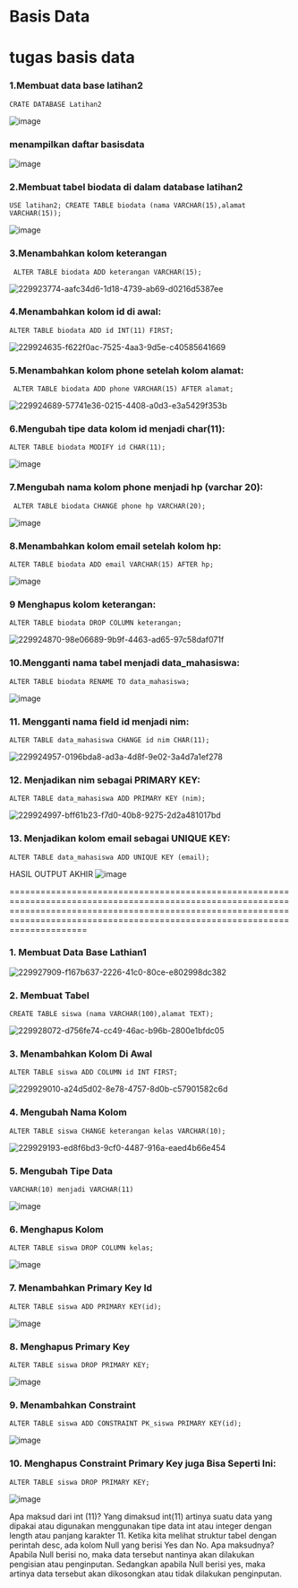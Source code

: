 # Basis Data
# tugas basis data
### 1.Membuat data base latihan2
```
CRATE DATABASE Latihan2
```
![image](https://user-images.githubusercontent.com/115862112/230727331-95d36346-69e2-428c-a44b-dab6c34cdc07.png)
### menampilkan daftar basisdata
![image](https://user-images.githubusercontent.com/115862112/230727398-d6243cb4-380a-44f6-9e2b-eee022dad27e.png)

### 2.Membuat tabel biodata di dalam database latihan2
```
USE latihan2; CREATE TABLE biodata (nama VARCHAR(15),alamat VARCHAR(15));
```
![image](https://user-images.githubusercontent.com/115862112/230727493-b303606c-5588-4cc7-b623-8b1479dec6be.png)
### 3.Menambahkan kolom keterangan
```
 ALTER TABLE biodata ADD keterangan VARCHAR(15);
```
![229923774-aafc34d6-1d18-4739-ab69-d0216d5387ee](https://user-images.githubusercontent.com/115862112/230727709-cc161916-45d5-4c2f-8d06-735e6b7f600f.png)


### 4.Menambahkan kolom id di awal:
```
ALTER TABLE biodata ADD id INT(11) FIRST;
```
![229924635-f622f0ac-7525-4aa3-9d5e-c40585641669](https://user-images.githubusercontent.com/115862112/230727783-493d870c-b6f2-4f58-b23b-fa0a2607d7a8.png)
### 5.Menambahkan kolom phone setelah kolom alamat:
```
 ALTER TABLE biodata ADD phone VARCHAR(15) AFTER alamat;
```
![229924689-57741e36-0215-4408-a0d3-e3a5429f353b](https://user-images.githubusercontent.com/115862112/230727875-b41bcea8-43d3-4f7e-9247-8ef87932a978.png)
### 6.Mengubah tipe data kolom id menjadi char(11):
```
ALTER TABLE biodata MODIFY id CHAR(11);
```
![image](https://user-images.githubusercontent.com/115862112/230728053-0136d156-72fa-4b20-b87f-a81659be8290.png)
### 7.Mengubah nama kolom phone menjadi hp (varchar 20):
```
 ALTER TABLE biodata CHANGE phone hp VARCHAR(20);
```
![image](https://user-images.githubusercontent.com/115862112/230728096-20526d0e-002c-4fba-963a-240dcd2b9541.png)
### 8.Menambahkan kolom email setelah kolom hp:
```
ALTER TABLE biodata ADD email VARCHAR(15) AFTER hp;
```
![image](https://user-images.githubusercontent.com/115862112/230728163-a9246061-fb1e-4a4e-b453-7080d156b432.png)
### 9 Menghapus kolom keterangan:
```
ALTER TABLE biodata DROP COLUMN keterangan;
```
![229924870-98e06689-9b9f-4463-ad65-97c58daf071f](https://user-images.githubusercontent.com/115862112/230745923-a4439e0b-6894-45d4-9677-956c6de8f001.png)

### 10.Mengganti nama tabel menjadi data_mahasiswa:
```
ALTER TABLE biodata RENAME TO data_mahasiswa; 
```
![image](https://user-images.githubusercontent.com/115862112/230745992-b8f603f2-7322-450b-ab09-eb7e63c3f945.png)

### 11. Mengganti nama field id menjadi nim:
```
ALTER TABLE data_mahasiswa CHANGE id nim CHAR(11);
```
![229924957-0196bda8-ad3a-4d8f-9e02-3a4d7a1ef278](https://user-images.githubusercontent.com/115862112/230746027-2742d4d1-b264-496d-9bc0-8b642dd0c44f.png)

### 12. Menjadikan nim sebagai PRIMARY KEY:
```
ALTER TABLE data_mahasiswa ADD PRIMARY KEY (nim);
```
![229924997-bff61b23-f7d0-40b8-9275-2d2a481017bd](https://user-images.githubusercontent.com/115862112/230746032-d3363946-b6de-434d-9f1c-a8c7002119ff.png)

### 13. Menjadikan kolom email sebagai UNIQUE KEY:
```
ALTER TABLE data_mahasiswa ADD UNIQUE KEY (email);
```
HASIL OUTPUT AKHIR
![image](https://user-images.githubusercontent.com/115862112/230746054-ea5e4868-6abc-42eb-86f9-8a1a7e74b169.png)


=======================================================================================================================================================================================================================================

### 1. Membuat Data Base Lathian1

![229927909-f167b637-2226-41c0-80ce-e802998dc382](https://user-images.githubusercontent.com/115862112/230746065-e3dfa3be-285f-49e9-8e43-1a68eef10335.png)

### 2. Membuat Tabel
```
CREATE TABLE siswa (nama VARCHAR(100),alamat TEXT);
```
![229928072-d756fe74-cc49-46ac-b96b-2800e1bfdc05](https://user-images.githubusercontent.com/115862112/230746120-898c58c1-1a12-4475-84e4-92dd77a03c73.png)

### 3. Menambahkan Kolom Di Awal
```
ALTER TABLE siswa ADD COLUMN id INT FIRST;
```
![229929010-a24d5d02-8e78-4757-8d0b-c57901582c6d](https://user-images.githubusercontent.com/115862112/230746133-bdf9ff2d-134a-4164-96fc-a5ef60d8adf0.png)

### 4. Mengubah Nama Kolom
```
ALTER TABLE siswa CHANGE keterangan kelas VARCHAR(10);
```
![229929193-ed8f6bd3-9cf0-4487-916a-eaed4b66e454](https://user-images.githubusercontent.com/115862112/230746156-035399ab-b7ca-40f0-baeb-1aa9633c3190.png)

### 5. Mengubah Tipe Data
```
VARCHAR(10) menjadi VARCHAR(11)
```
![image](https://user-images.githubusercontent.com/115862112/230746165-e1d165e8-32ed-4b2e-b82a-2ec9f0700dad.png)

### 6. Menghapus Kolom
```
ALTER TABLE siswa DROP COLUMN kelas;
```
![image](https://user-images.githubusercontent.com/115862112/230746195-579d06e8-b1b2-4a78-9f72-e8c5e6da0a68.png)

### 7. Menambahkan Primary Key Id
```
ALTER TABLE siswa ADD PRIMARY KEY(id);
```
![image](https://user-images.githubusercontent.com/115862112/230746197-2ede73fa-2a5f-4108-9ffd-b1645d8e60b6.png)

### 8. Menghapus Primary Key
```
ALTER TABLE siswa DROP PRIMARY KEY;
```
![image](https://user-images.githubusercontent.com/115862112/230746199-bf41b479-f7eb-4675-b20b-59ccf180b43f.png)

### 9. Menambahkan Constraint
```
ALTER TABLE siswa ADD CONSTRAINT PK_siswa PRIMARY KEY(id);
```
![image](https://user-images.githubusercontent.com/115862112/230746204-698c2c8f-5766-4f51-a3a0-b3f1e1c3fee2.png)

### 10. Menghapus Constraint Primary Key juga Bisa Seperti Ini:
```
ALTER TABLE siswa DROP PRIMARY KEY;
```
![image](https://user-images.githubusercontent.com/115862112/230746210-767417cb-7c91-430d-83d2-5e128dc6fa14.png)

Apa maksud dari int (11)? Yang dimaksud int(11) artinya suatu data yang dipakai atau digunakan menggunakan tipe data int atau integer dengan length atau panjang karakter 11.
Ketika kita melihat struktur tabel dengan perintah desc, ada kolom Null yang berisi Yes dan No. Apa maksudnya? Apabila Null berisi no, maka data tersebut nantinya akan dilakukan pengisian atau penginputan. Sedangkan apabila Null berisi yes, maka artinya data tersebut akan dikosongkan atau tidak dilakukan penginputan.
